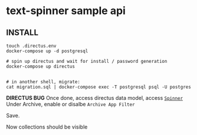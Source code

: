# text-spinner sample api

## INSTALL

```
touch .directus.env
docker-compose up -d postgresql

# spin up directus and wait for install / password generation
docker-compose up directus


# in another shell, migrate:
cat migration.sql | docker-compose exec -T postgresql psql -U postgres
```

**DIRECTUS BUG**
Once done, access directus data model, access [`Spinner`](http://localhost:8055/admin/settings/data-model/spinner)
Under Archive, enable or disalbe `Archive App Filter`

Save.

Now collections should be visible
